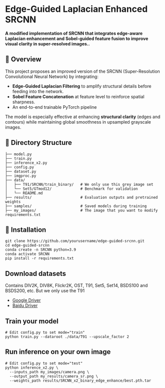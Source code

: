 # Edge-Guided Laplacian Enhanced SRCNN

**A modified implementation of SRCNN that integrates edge-aware Laplacian enhancement and Sobel-guided feature fusion to improve visual clarity in super-resolved images..**

## 📌 Overview

This project proposes an improved version of the SRCNN (Super-Resolution Convolutional Neural Network) by integrating:

-  **Edge-Guided Laplacian Filtering** to amplify structural details before feeding into the network.
-  **Sobel Feature Concatenation** at feature level to reinforce spatial sharpness.
-  An end-to-end trainable PyTorch pipeline

The model is especially effective at enhancing **structural clarity** (edges and contours) while maintaining global smoothness in upsampled grayscale images.

## 📁 Directory Structure
```
├── model.py
├── train.py
├── inference_x2.py
├── config.py
├── dataset.py
├── imgproc.py
├── data/
│   ├── T91/SRCNN/train_binary/   # We only use this grey image set
│   └── Set5/GTmod12/             # Benchmark for validation
│   └── README.md
├── results/                      # Evaluation outputs and pretrained weights
├── samples/                      # Saved models during training
├── my_images/                    # The image that you want to modify
requirements.txt
```

## 🚀 Installation
```
git clone https://github.com/yourusername/edge-guided-srcnn.git
cd edge-guided-srcnn
conda create -n SRCNN python=3.9
conda activate SRCNN
pip install -r requirements.txt
```

## Download datasets
Contains DIV2K, DIV8K, Flickr2K, OST, T91, Set5, Set14, BSDS100 and BSDS200, etc. But we only use the T91
- [Google Driver]([https://your-google-drive-link.com](https://drive.google.com/drive/folders/17ju2HN7Y6pyPK2CC_AqnAfTOe9_3hCQ8))
- [Baidu Driver]([https://your-baidu-drive-link.com](https://pan.baidu.com/s/1yNs4rqIb004-NKEdKBJtYg?pwd=llot))

## Train your model
```
# Edit config.py to set mode="train"
python train.py --dataroot ./data/T91 --upscale_factor 2
```

## Run inference on your own image
```
# Edit config.py to set mode="test"
python inference_x2.py \
  --inputs_path my_images/camera.png \
  --output_path my_results/camera_sr.png \
  --weights_path results/SRCNN_x2_binary_edge_enhance/best.pth.tar
```
